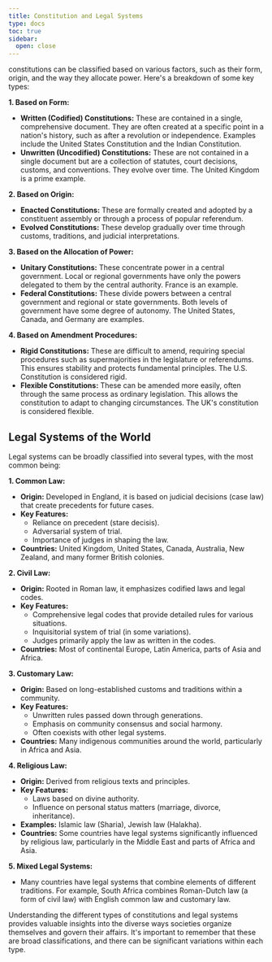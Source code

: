 ```yaml
---
title: Constitution and Legal Systems
type: docs
toc: true
sidebar:
  open: close
---
```

constitutions can be classified based on various factors, such as their form, origin, and the way they allocate power. Here's a breakdown of some key types:

**1. Based on Form:**

*   **Written (Codified) Constitutions:** These are contained in a single, comprehensive document. They are often created at a specific point in a nation's history, such as after a revolution or independence. Examples include the United States Constitution and the Indian Constitution.
*   **Unwritten (Uncodified) Constitutions:** These are not contained in a single document but are a collection of statutes, court decisions, customs, and conventions. They evolve over time. The United Kingdom is a prime example.

**2. Based on Origin:**

*   **Enacted Constitutions:** These are formally created and adopted by a constituent assembly or through a process of popular referendum.
*   **Evolved Constitutions:** These develop gradually over time through customs, traditions, and judicial interpretations.

**3. Based on the Allocation of Power:**

*   **Unitary Constitutions:** These concentrate power in a central government. Local or regional governments have only the powers delegated to them by the central authority. France is an example.
*   **Federal Constitutions:** These divide powers between a central government and regional or state governments. Both levels of government have some degree of autonomy. The United States, Canada, and Germany are examples.

**4. Based on Amendment Procedures:**

*   **Rigid Constitutions:** These are difficult to amend, requiring special procedures such as supermajorities in the legislature or referendums. This ensures stability and protects fundamental principles. The U.S. Constitution is considered rigid.
*   **Flexible Constitutions:** These can be amended more easily, often through the same process as ordinary legislation. This allows the constitution to adapt to changing circumstances. The UK's constitution is considered flexible.

## Legal Systems of the World

Legal systems can be broadly classified into several types, with the most common being:

**1. Common Law:**

*   **Origin:** Developed in England, it is based on judicial decisions (case law) that create precedents for future cases.
*   **Key Features:**
    *   Reliance on precedent (stare decisis).
    *   Adversarial system of trial.
    *   Importance of judges in shaping the law.
*   **Countries:** United Kingdom, United States, Canada, Australia, New Zealand, and many former British colonies.

**2. Civil Law:**

*   **Origin:** Rooted in Roman law, it emphasizes codified laws and legal codes.
*   **Key Features:**
    *   Comprehensive legal codes that provide detailed rules for various situations.
    *   Inquisitorial system of trial (in some variations).
    *   Judges primarily apply the law as written in the codes.
*   **Countries:** Most of continental Europe, Latin America, parts of Asia and Africa.

**3. Customary Law:**

*   **Origin:** Based on long-established customs and traditions within a community.
*   **Key Features:**
    *   Unwritten rules passed down through generations.
    *   Emphasis on community consensus and social harmony.
    *   Often coexists with other legal systems.
*   **Countries:** Many indigenous communities around the world, particularly in Africa and Asia.

**4. Religious Law:**

*   **Origin:** Derived from religious texts and principles.
*   **Key Features:**
    *   Laws based on divine authority.
    *   Influence on personal status matters (marriage, divorce, inheritance).
*   **Examples:** Islamic law (Sharia), Jewish law (Halakha).
*   **Countries:** Some countries have legal systems significantly influenced by religious law, particularly in the Middle East and parts of Africa and Asia.

**5. Mixed Legal Systems:**

*   Many countries have legal systems that combine elements of different traditions. For example, South Africa combines Roman-Dutch law (a form of civil law) with English common law and customary law.

Understanding the different types of constitutions and legal systems provides valuable insights into the diverse ways societies organize themselves and govern their affairs. It's important to remember that these are broad classifications, and there can be significant variations within each type.

